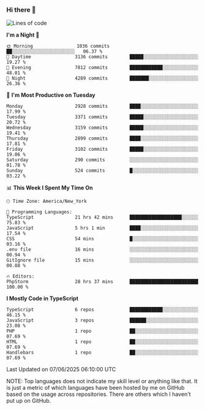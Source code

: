 ### Hi there 👋

<!--
**LynxJinxxy/LynxJinxxy** is a ✨ _special_ ✨ repository because its `README.md` (this file) appears on your GitHub profile.

Here are some ideas to get you started:

- 🔭 I’m currently working on ...
- 🌱 I’m currently learning ...
- 👯 I’m looking to collaborate on ...
- 🤔 I’m looking for help with ...
- 💬 Ask me about ...
- 📫 How to reach me: ...
- 😄 Pronouns: ...
- ⚡ Fun fact: ...
-->

<!--START_SECTION:waka-->
![Lines of code](https://img.shields.io/badge/From%20Hello%20World%20I%27ve%20Written-24.8%20million%20lines%20of%20code-blue)

**I'm a Night 🦉** 

```text
🌞 Morning                1036 commits        ██░░░░░░░░░░░░░░░░░░░░░░░   06.37 % 
🌆 Daytime                3136 commits        █████░░░░░░░░░░░░░░░░░░░░   19.27 % 
🌃 Evening                7812 commits        ████████████░░░░░░░░░░░░░   48.01 % 
🌙 Night                  4289 commits        ███████░░░░░░░░░░░░░░░░░░   26.36 % 
```
📅 **I'm Most Productive on Tuesday** 

```text
Monday                   2928 commits        ████░░░░░░░░░░░░░░░░░░░░░   17.99 % 
Tuesday                  3371 commits        █████░░░░░░░░░░░░░░░░░░░░   20.72 % 
Wednesday                3159 commits        █████░░░░░░░░░░░░░░░░░░░░   19.41 % 
Thursday                 2899 commits        ████░░░░░░░░░░░░░░░░░░░░░   17.81 % 
Friday                   3102 commits        █████░░░░░░░░░░░░░░░░░░░░   19.06 % 
Saturday                 290 commits         ░░░░░░░░░░░░░░░░░░░░░░░░░   01.78 % 
Sunday                   524 commits         █░░░░░░░░░░░░░░░░░░░░░░░░   03.22 % 
```


📊 **This Week I Spent My Time On** 

```text
🕑︎ Time Zone: America/New_York

💬 Programming Languages: 
TypeScript               21 hrs 42 mins      ███████████████████░░░░░░   75.83 % 
JavaScript               5 hrs 1 min         ████░░░░░░░░░░░░░░░░░░░░░   17.54 % 
CSS                      54 mins             █░░░░░░░░░░░░░░░░░░░░░░░░   03.16 % 
.env file                16 mins             ░░░░░░░░░░░░░░░░░░░░░░░░░   00.94 % 
GitIgnore file           15 mins             ░░░░░░░░░░░░░░░░░░░░░░░░░   00.88 % 

🔥 Editors: 
PhpStorm                 28 hrs 37 mins      █████████████████████████   100.00 % 
```

**I Mostly Code in TypeScript** 

```text
TypeScript               6 repos             ████████████░░░░░░░░░░░░░   46.15 % 
JavaScript               3 repos             ██████░░░░░░░░░░░░░░░░░░░   23.08 % 
PHP                      1 repo              ██░░░░░░░░░░░░░░░░░░░░░░░   07.69 % 
HTML                     1 repo              ██░░░░░░░░░░░░░░░░░░░░░░░   07.69 % 
Handlebars               1 repo              ██░░░░░░░░░░░░░░░░░░░░░░░   07.69 % 
```




 Last Updated on 07/06/2025 06:10:00 UTC
<!--END_SECTION:waka-->
NOTE: Top languages does not indicate my skill level or anything like that. It is just a metric of which languages have been hosted by me on GitHub based on the usage across repositories. There are others which I haven't put up on GitHub.
